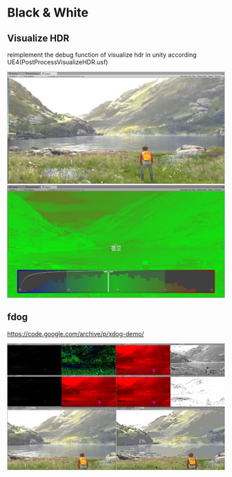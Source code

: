 Black & White
==============

## Visualize HDR

reimplement the debug function of visualize hdr in unity according UE4(PostProcessVisualizeHDR.usf)

![alt text](doc/visualhdrscenecolor.jpg)
![alt text](doc/visualhdrresult.jpg)

## fdog

https://code.google.com/archive/p/xdog-demo/

![alt fdog](doc/fdog.jpg)
